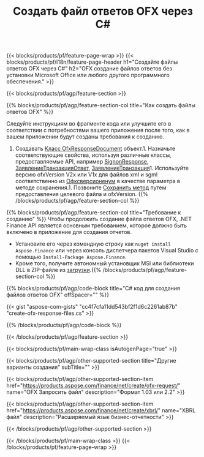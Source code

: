 ﻿---
title: Создать файл ответов OFX через C#
description: Пример кода для создания файла ответов OFX. Используйте пример кода API для пакетного создания файлов ответов OFX в приложениях на основе .NET. 
url: /ru/net/create/ofx-response/
family: finance
platformtag: net
feature: create
informat: OFX Response
outformat: 
otherformats: OFX Response
---
{{< blocks/products/pf/feature-page-wrap >}}
{{< blocks/products/pf/i18n/feature-page-header h1="Создайте файлы ответов OFX через C#" h2="OFX создание файлов ответов без установки Microsoft Office или любого другого программного обеспечения." >}}

{{< blocks/products/pf/agp/feature-section >}}

{{% blocks/products/pf/agp/feature-section-col title="Как создать файлы ответов OFX" %}}

Следуйте инструкциям во фрагменте кода или улучшите его в соответствии с потребностями вашего приложения после того, как в вашем приложении будут созданы требования к созданию.

1. Создавать [Класс OfxResponseDocument](https://apireference.aspose.com/finance/net/aspose.finance.ofx/ofxresponsedocument) объект.1. Назначьте соответствующие свойства, используя различные классы, предоставляемые API, например [SignonResponse](https://apireference.aspose.com/finance/net/aspose.finance.ofx.signon/signonresponse),  [ЗаявлениеТранзакцияОтвет](https://apireference.aspose.com/finance/net/aspose.finance.ofx.bank/statementtransactionresponse), [ЗаявлениеТранзакция](https://apireference.aspose.com/finance/net/aspose.finance.ofx/statementtransaction)1. Используйте версию ofxVersion V2x или V1x для файлов xml и sgml соответственно из [Офксверсионенум](https://apireference.aspose.com/finance/net/aspose.finance.ofx/ofxversionenum) в качестве параметра в методе сохранения.1. Позвоните [Сохранить метод](https://apireference.aspose.com/finance/net/aspose.finance.ofx/ofxresponsedocument/methods/save) путем предоставления целевого файла и ofxVersion.
{{% /blocks/products/pf/agp/feature-section-col %}}

{{% blocks/products/pf/agp/feature-section-col title="Требование к созданию" %}}
Чтобы продолжить создание файла ответов OFX, .NET Finance API является основным требованием, которое должно быть включено в приложение для создания отчетов. 
- Установите его через командную строку как ```nuget install Aspose.Finance``` или через консоль диспетчера пакетов Visual Studio с помощью ```Install-Package Aspose.Finance```.
- Кроме того, получите автономный установщик MSI или библиотеки DLL в ZIP-файле из [загрузки](https://downloads.aspose.com/finance/net).{{% /blocks/products/pf/agp/feature-section-col %}}

{{% blocks/products/pf/agp/code-block title="C# код для создания файлов ответов OFX" offSpacer="" %}}

{{< gist "aspose-com-gists" "cc4f7cfa11dd543bf2f1d6c2261ab87b" "create-ofx-response-files.cs" >}}

{{% /blocks/products/pf/agp/code-block %}}

{{< /blocks/products/pf/agp/feature-section >}}

{{< blocks/products/pf/main-wrap-class isAutogenPage="true" >}}

{{< blocks/products/pf/agp/other-supported-section title="Другие варианты создания" subTitle="" >}}

{{< blocks/products/pf/agp/other-supported-section-item href="https://products.aspose.com/finance/net/create/ofx-request/" name="OFX Запросить файл" description="Формат 1.03 или 2.2" >}}

{{< blocks/products/pf/agp/other-supported-section-item href="https://products.aspose.com/finance/net/create/xbrl/" name="XBRL файл" description="Расширяемый язык бизнес-отчетности" >}}

{{< /blocks/products/pf/agp/other-supported-section >}}

{{< /blocks/products/pf/main-wrap-class >}}
{{< /blocks/products/pf/feature-page-wrap >}}